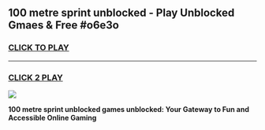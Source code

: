 
## 100 metre sprint unblocked - Play Unblocked Gmaes & Free #o6e3o
<h3>
<a href="https://news.freeplayer.one?title=100_metre_sprint_unblocked&ref=24F">CLICK TO PLAY</a></h3>
<hr>

<h3>
<a href="https://news.freeplayer.one?title=100_metre_sprint_unblocked&ref=24F">CLICK 2 PLAY</a>
  
</h3>

<a href="https://news.freeplayer.one?title=100_metre_sprint_unblocked&ref=24F/"><img src="https://clearcache.store/games.png"></a>


**100 metre sprint unblocked games unblocked: Your Gateway to Fun and Accessible Online Gaming**
